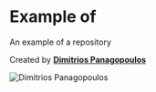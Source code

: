 # Example of
An example of a repository

Created by [**Dimitrios Panagopoulos**](https://www.linkedin.com/in/dpanagopoulos/)

![Dimitrios Panagopoulos](https://media-exp1.licdn.com/dms/image/C4D03AQGb1yq2fRrZvg/profile-displayphoto-shrink_200_200/0/1618547066579?e=1635379200&v=beta&t=yLn0l-H1AivadtmOumGcmrDfUx3qClxt0N2fsS2ix7k)
#
